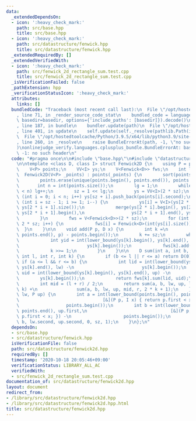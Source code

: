 ```yaml
---
data:
  _extendedDependsOn:
  - icon: ':heavy_check_mark:'
    path: src/base.hpp
    title: src/base.hpp
  - icon: ':heavy_check_mark:'
    path: src/datastructure/fenwick.hpp
    title: src/datastructure/fenwick.hpp
  _extendedRequiredBy: []
  _extendedVerifiedWith:
  - icon: ':heavy_check_mark:'
    path: src/fenwick_2d_rectangle_sum.test.cpp
    title: src/fenwick_2d_rectangle_sum.test.cpp
  _isVerificationFailed: false
  _pathExtension: hpp
  _verificationStatusIcon: ':heavy_check_mark:'
  attributes:
    links: []
  bundledCode: "Traceback (most recent call last):\n  File \"/opt/hostedtoolcache/Python/3.9.5/x64/lib/python3.9/site-packages/onlinejudge_verify/documentation/build.py\"\
    , line 71, in _render_source_code_stat\n    bundled_code = language.bundle(stat.path,\
    \ basedir=basedir, options={'include_paths': [basedir]}).decode()\n  File \"/opt/hostedtoolcache/Python/3.9.5/x64/lib/python3.9/site-packages/onlinejudge_verify/languages/cplusplus.py\"\
    , line 187, in bundle\n    bundler.update(path)\n  File \"/opt/hostedtoolcache/Python/3.9.5/x64/lib/python3.9/site-packages/onlinejudge_verify/languages/cplusplus_bundle.py\"\
    , line 401, in update\n    self.update(self._resolve(pathlib.Path(included), included_from=path))\n\
    \  File \"/opt/hostedtoolcache/Python/3.9.5/x64/lib/python3.9/site-packages/onlinejudge_verify/languages/cplusplus_bundle.py\"\
    , line 260, in _resolve\n    raise BundleErrorAt(path, -1, \"no such header\"\
    )\nonlinejudge_verify.languages.cplusplus_bundle.BundleErrorAt: base.hpp: line\
    \ -1: no such header\n"
  code: "#pragma once\n\n#include \"base.hpp\"\n#include \"datastructure/fenwick.hpp\"\
    \n\ntemplate <class D, class I> struct Fenwick2D {\n    using P = pair<I, I>;\n\
    \    V<P> points;\n    VV<I> ys;\n    V<Fenwick<D>> fws;\n    int lg, sz;\n  \
    \  Fenwick2D(V<P> _points) : points(_points) {\n        sort(points.begin(), points.end());\n\
    \        points.erase(unique(points.begin(), points.end()), points.end());\n \
    \       int n = int(points.size());\n        lg = 1;\n        while ((1 << lg)\
    \ < n) lg++;\n        sz = 1 << lg;\n        ys = VV<I>(2 * sz);\n        for\
    \ (int i = 0; i < n; i++) ys[sz + i].push_back(points[i].second);\n        for\
    \ (int i = sz - 1; i >= 1; i--) {\n            ys[i] = V<I>(ys[2 * i].size() +\
    \ ys[2 * i + 1].size());\n            merge(ys[2 * i].begin(), ys[2 * i].end(),\
    \ ys[2 * i + 1].begin(),\n                  ys[2 * i + 1].end(), ys[i].begin());\n\
    \        }\n        fws = V<Fenwick<D>>(2 * sz);\n        for (int i = 1; i <\
    \ 2 * sz; i++) {\n            fws[i] = Fenwick<D>(int(ys[i].size()));\n      \
    \  }\n    }\n\n    void add(P p, D x) {\n        int k =\n            int(lower_bound(points.begin(),\
    \ points.end(), p) - points.begin());\n        k += sz;\n        while (k) {\n\
    \            int yid = int(lower_bound(ys[k].begin(), ys[k].end(), p.second) -\n\
    \                          ys[k].begin());\n            fws[k].add(yid, x);\n\
    \            k >>= 1;\n        }\n    }\n\n    D sum(int a, int b, I lw, I up,\
    \ int l, int r, int k) {\n        if (b <= l || r <= a) return D(0);\n       \
    \ if (a <= l && r <= b) {\n            int lid = int(lower_bound(ys[k].begin(),\
    \ ys[k].end(), lw) -\n                          ys[k].begin());\n            int\
    \ uid = int(lower_bound(ys[k].begin(), ys[k].end(), up) -\n                  \
    \        ys[k].begin());\n            return fws[k].sum(lid, uid);\n        }\n\
    \        int mid = (l + r) / 2;\n        return sum(a, b, lw, up, l, mid, 2 *\
    \ k) +\n               sum(a, b, lw, up, mid, r, 2 * k + 1);\n    }\n\n    D sum(P\
    \ lw, P up) {\n        int a = int(lower_bound(points.begin(), points.end(), lw.first,\n\
    \                                [&](P p, I x) { return p.first < x; }) -\n  \
    \                  points.begin());\n        int b = int(lower_bound(points.begin(),\
    \ points.end(), up.first,\n                                [&](P p, I x) { return\
    \ p.first < x; }) -\n                    points.begin());\n        return sum(a,\
    \ b, lw.second, up.second, 0, sz, 1);\n    }\n};\n"
  dependsOn:
  - src/base.hpp
  - src/datastructure/fenwick.hpp
  isVerificationFile: false
  path: src/datastructure/fenwick2d.hpp
  requiredBy: []
  timestamp: '2020-10-18 20:05:46+09:00'
  verificationStatus: LIBRARY_ALL_AC
  verifiedWith:
  - src/fenwick_2d_rectangle_sum.test.cpp
documentation_of: src/datastructure/fenwick2d.hpp
layout: document
redirect_from:
- /library/src/datastructure/fenwick2d.hpp
- /library/src/datastructure/fenwick2d.hpp.html
title: src/datastructure/fenwick2d.hpp
---
```

